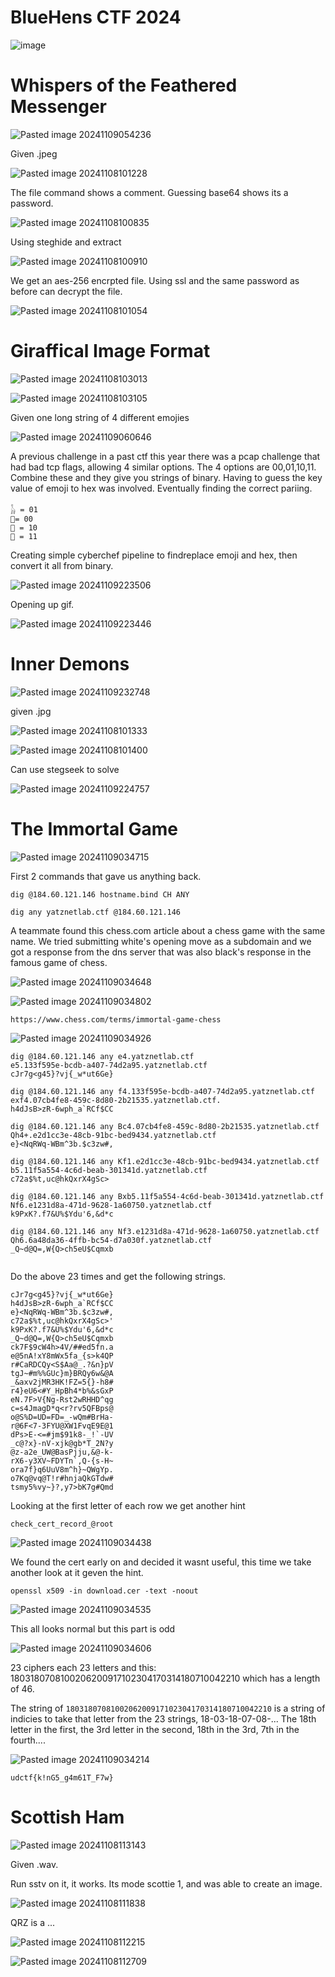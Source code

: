# BlueHens CTF 2024

![image](https://github.com/user-attachments/assets/fd70ea30-dbdd-483a-a692-650c4ea71267)


# Whispers of the Feathered Messenger

![Pasted image 20241109054236](https://github.com/user-attachments/assets/8f808a02-e29a-4a9c-a279-63a5faf66737)

Given .jpeg

![Pasted image 20241108101228](https://github.com/user-attachments/assets/fc3b7944-bad3-4baa-acfb-c84d200dc398)

The file command shows a comment. Guessing base64 shows its a password.

![Pasted image 20241108100835](https://github.com/user-attachments/assets/57204392-cc39-4eee-a362-d6a9c5ee4e8d)

Using steghide and extract

![Pasted image 20241108100910](https://github.com/user-attachments/assets/d15c1fcc-a046-444c-8451-c87f4e11c1b2)

We get an aes-256 encrpted file. Using ssl and the same password as before can decrypt the file.

![Pasted image 20241108101054](https://github.com/user-attachments/assets/d7ad5cf2-bcd1-4d8c-9e17-b95057dcc35f)


# Giraffical Image Format


![Pasted image 20241108103013](https://github.com/user-attachments/assets/dc0a891e-8833-4e86-97cf-c97cf56d60b2)


![Pasted image 20241108103105](https://github.com/user-attachments/assets/b8849ad8-aa99-458b-a82a-934022325970)

Given one long string of 4 different emojies


![Pasted image 20241109060646](https://github.com/user-attachments/assets/d1d161c6-e2e7-4709-adc5-fd49dd7acaef)

A previous challenge in a past ctf this year there was a pcap challenge that had bad tcp flags, allowing 4 similar options. The 4 options are 00,01,10,11. 
Combine these and they give you strings of binary. Having to guess the key value of emoji to hex was involved. Eventually finding the correct pariing.


```
𓃱 = 01
🦒= 00
🐪 = 10
🐫 = 11
```

Creating simple cyberchef pipeline to findreplace emoji and hex, then convert it all from binary.

![Pasted image 20241109223506](https://github.com/user-attachments/assets/fb2de0f7-7878-4772-b2e4-3031fb3ae96b)

Opening up gif.

![Pasted image 20241109223446](https://github.com/user-attachments/assets/2b6c7ca1-76c5-477c-8594-fa8ff1798e10)


# Inner Demons


![Pasted image 20241109232748](https://github.com/user-attachments/assets/fcbe5988-fc07-49e2-9294-f6d7ed648c5a)

given .jpg


![Pasted image 20241108101333](https://github.com/user-attachments/assets/cb82a095-ea64-404d-95d0-b9fc7f75c02f)


![Pasted image 20241108101400](https://github.com/user-attachments/assets/2993a343-2f20-498c-9ed8-ca888f45675d)


Can use stegseek to solve


![Pasted image 20241109224757](https://github.com/user-attachments/assets/7517c4d5-0655-4795-932c-b9feb46024b3)

# The Immortal Game


![Pasted image 20241109034715](https://github.com/user-attachments/assets/f63e4602-2eb6-4db6-99ba-b0b75d2a67d1)

First 2 commands that gave us anything back.

```
dig @184.60.121.146 hostname.bind CH ANY
```
```
dig any yatznetlab.ctf @184.60.121.146
```

A teammate found this chess.com article about a chess game with the same name. We tried submitting white's opening move as a subdomain
and we got a response from the dns server that was also black's response in the famous game of chess. 


![Pasted image 20241109034648](https://github.com/user-attachments/assets/34ed49f9-b9ac-49d9-bf1b-86405b68db59)



![Pasted image 20241109034802](https://github.com/user-attachments/assets/448b65b6-c945-44f7-b4fd-ce4783bb3313)



`https://www.chess.com/terms/immortal-game-chess`


![Pasted image 20241109034926](https://github.com/user-attachments/assets/ac57a242-e5fb-4e8c-a5de-307854505193)


```
dig @184.60.121.146 any e4.yatznetlab.ctf
e5.133f595e-bcdb-a407-74d2a95.yatznetlab.ctf
cJr7g<g45}?vj{_w*ut6Ge}

dig @184.60.121.146 any f4.133f595e-bcdb-a407-74d2a95.yatznetlab.ctf
exf4.07cb4fe8-459c-8d80-2b21535.yatznetlab.ctf.
h4dJsB>zR-6wph_a`RCf$CC

dig @184.60.121.146 any Bc4.07cb4fe8-459c-8d80-2b21535.yatznetlab.ctf
Qh4+.e2d1cc3e-48cb-91bc-bed9434.yatznetlab.ctf
e}<NqRWq-WBm^3b.$c3zw#,

dig @184.60.121.146 any Kf1.e2d1cc3e-48cb-91bc-bed9434.yatznetlab.ctf
b5.11f5a554-4c6d-beab-301341d.yatznetlab.ctf
c72a$%t,uc@hkQxrX4gSc>

dig @184.60.121.146 any Bxb5.11f5a554-4c6d-beab-301341d.yatznetlab.ctf
Nf6.e1231d8a-471d-9628-1a60750.yatznetlab.ctf
k9PxK?.f7&U%$Ydu'6,&d*c

dig @184.60.121.146 any Nf3.e1231d8a-471d-9628-1a60750.yatznetlab.ctf
Qh6.6a48da36-4ffb-bc54-d7a030f.yatznetlab.ctf
_Q~d@Q=,W{Q>ch5eU$Cqmxb


```

Do the above 23 times and get the following strings.
```
cJr7g<g45}?vj{_w*ut6Ge}
h4dJsB>zR-6wph_a`RCf$CC
e}<NqRWq-WBm^3b.$c3zw#,
c72a$%t,uc@hkQxrX4gSc>'
k9PxK?.f7&U%$Ydu'6,&d*c
_Q~d@Q=,W{Q>ch5eU$Cqmxb
ck7F$9cW4h>4V/##ed5fn.a
e@5nA!xY8mWx5fa_{s>k4QP
r#CaRDCQy<S$Aa@_.?&n}pV
tgJ~#m%%GUc}m}BRQy6w&@A
_&axv2jMR3HK!FZ=5{}-h8#
r4}eU6<#Y_HpBh4*b%&sGxP
eN.7F>V{Ng-Rst2wRHHD^qg
c=s4JmagD*q<r?rv5QFBps@
o@S%D=UD=FD=_-wQm#BrHa-
r@6F<7-3FYU@XW1FvqE9E@1
dPs>E-<=#jm$91k8-_!`-UV
_c@?x}-nV-xjk@gb*T_2N?y
@z-a2e_UW@BasPjju,&@-k-
rX6-y3XV~FDYTn`,Q-{s-H~
ora7f}q6UuV8m^h}~QWgYp.
o7Kq@vq@T!r#hnjaQkGTdw#
tsmy5%vy~}?,y7>bK7g#Qmd
```

Looking at the first letter of each row we get another hint

`check_cert_record_@root`


![Pasted image 20241109034438](https://github.com/user-attachments/assets/b798abc9-14c5-4541-a0af-61ed2dafd5b0)

We found the cert early on and decided it wasnt useful, this time we take another look at it geven the hint. 

`openssl x509 -in download.cer -text -noout`


![Pasted image 20241109034535](https://github.com/user-attachments/assets/bbff1fc3-f672-40d3-b31f-c4be28e623b9)

This all looks normal but this part is odd

![Pasted image 20241109034606](https://github.com/user-attachments/assets/f4ab802c-5c3b-444d-ad42-7211bd4cc49c)


23 ciphers each 23 letters and this: 1803180708100206200917102304170314180710042210 which has a length of 46.

The string of `1803180708100206200917102304170314180710042210` is a string of indicies to take that letter from the 23 strings,
18-03-18-07-08-... The 18th letter in the first, the 3rd letter in the second, 18th in the 3rd, 7th in the fourth....

![Pasted image 20241109034214](https://github.com/user-attachments/assets/0e628f93-5bc1-4b2b-bb64-fd5dc7c4e03a)



`udctf{k!nG5_g4m61T_F7w}`


# Scottish Ham

![Pasted image 20241108113143](https://github.com/user-attachments/assets/b3c6f80e-0917-4bea-bb62-42a6d4507c43)


Given .wav.

Run sstv on it, it works. Its mode scottie 1, and was able to create an image.

![Pasted image 20241108111838](https://github.com/user-attachments/assets/c4398e1f-e058-4c96-90d8-5f07f75aa3b1)



QRZ is a ...


![Pasted image 20241108112215](https://github.com/user-attachments/assets/b418ab27-713a-42dd-8391-d082137cc409)


![Pasted image 20241108112709](https://github.com/user-attachments/assets/1d6f54a6-d06c-4f7f-8627-fa0a14dcde43)









